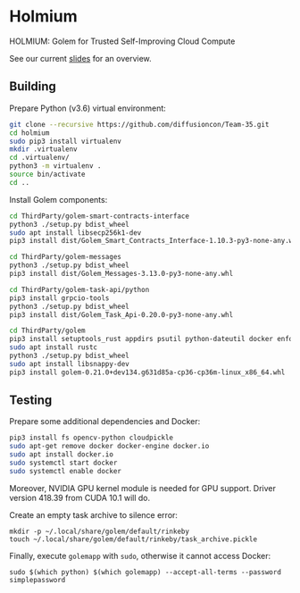 # Holmium

HOLMIUM: Golem for Trusted Self-Improving Cloud Compute

See our current [slides](holmium_diff2019/holmium_diff2019.pdf) for an overview.

## Building

Prepare Python (v3.6) virtual environment:

```bash
git clone --recursive https://github.com/diffusioncon/Team-35.git
cd holmium
sudo pip3 install virtualenv
mkdir .virtualenv
cd .virtualenv/
python3 -m virtualenv .
source bin/activate
cd ..
```

Install Golem components:

```bash
cd ThirdParty/golem-smart-contracts-interface
python3 ./setup.py bdist_wheel
sudo apt install libsecp256k1-dev
pip3 install dist/Golem_Smart_Contracts_Interface-1.10.3-py3-none-any.whl
```

```bash
cd ThirdParty/golem-messages
python3 ./setup.py bdist_wheel
pip3 install dist/Golem_Messages-3.13.0-py3-none-any.whl
```

```bash
cd ThirdParty/golem-task-api/python
pip3 install grpcio-tools
python3 ./setup.py bdist_wheel
pip3 install dist/Golem_Task_Api-0.20.0-py3-none-any.whl
```

```bash
cd ThirdParty/golem
pip3 install setuptools_rust appdirs psutil python-dateutil docker enforce peewee peewee_migrate dataclasses twisted netaddr autobahn pyOpenSSL os_win pydispatcher gitpython
sudo apt install rustc
python3 ./setup.py bdist_wheel
sudo apt install libsnappy-dev
pip3 install golem-0.21.0+dev134.g631d85a-cp36-cp36m-linux_x86_64.whl
```

## Testing

Prepare some additional dependencies and Docker:

```bash
pip3 install fs opencv-python cloudpickle
sudo apt-get remove docker docker-engine docker.io
sudo apt install docker.io
sudo systemctl start docker
sudo systemctl enable docker
```

Moreover, NVIDIA GPU kernel module is needed for GPU support. Driver version 418.39 from CUDA 10.1 will do.

Create an empty task archive to silence error:

```
mkdir -p ~/.local/share/golem/default/rinkeby
touch ~/.local/share/golem/default/rinkeby/task_archive.pickle
```

Finally, execute `golemapp` with `sudo`, otherwise it cannot access Docker:

```
sudo $(which python) $(which golemapp) --accept-all-terms --password simplepassword
```

